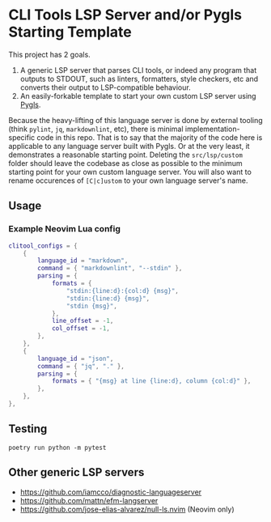 # CLI Tools LSP Server and/or Pygls Starting Template

This project has 2 goals.

1. A generic LSP server that parses CLI tools, or indeed any program that outputs to STDOUT, such as  linters, formatters, style checkers, etc and converts their output to LSP-compatible behaviour.
2. An easily-forkable template to start your own custom LSP server using [Pygls](https://github.com/openlawlibrary/pygls).

Because the heavy-lifting of this language server is done by external tooling (think `pylint`, `jq`, `markdownlint`, etc), there is minimal implementation-specific code in this repo. That is to say that the majority of the code here is applicable to any language server built with Pygls. Or at the very least, it demonstrates a reasonable starting point. Deleting the `src/lsp/custom` folder should leave the codebase as close as possible to the minimum starting point for your own custom language server. You will also want to rename occurences of `[C|c]ustom` to your own language server's name.

## Usage

### Example Neovim Lua config

```lua
clitool_configs = {
	{
		language_id = "markdown",
		command = { "markdownlint", "--stdin" },
		parsing = {
			formats = {
				"stdin:{line:d}:{col:d} {msg}",
				"stdin:{line:d} {msg}",
				"stdin {msg}",
			},
			line_offset = -1,
			col_offset = -1,
		},
	},
	{
		language_id = "json",
		command = { "jq", "." },
		parsing = {
			formats = { "{msg} at line {line:d}, column {col:d}" },
		},
	},
},
```

## Testing

`poetry run python -m pytest`

## Other generic LSP servers

* https://github.com/iamcco/diagnostic-languageserver
* https://github.com/mattn/efm-langserver
* https://github.com/jose-elias-alvarez/null-ls.nvim (Neovim only)
